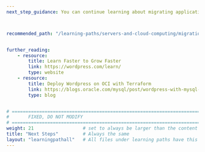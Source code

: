 ```yaml
---
next_step_guidance: You can continue learning about migrating applications to Arm.



recommended_path: "/learning-paths/servers-and-cloud-computing/migration/"


further_reading:
    - resource:
        title: Learn Faster to Grow Faster
        link: https://wordpress.com/learn/
        type: website
    - resource:
        title: Deploy Wordpress on OCI with Terraform
        link: https://blogs.oracle.com/mysql/post/wordpress-with-mysql-on-oci-always-free
        type: blog


# ================================================================================
#       FIXED, DO NOT MODIFY
# ================================================================================
weight: 21                  # set to always be larger than the content in this path, and one more than 'review'
title: "Next Steps"         # Always the same
layout: "learningpathall"   # All files under learning paths have this same wrapper
---
```


